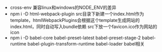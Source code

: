 - cross-env 兼容linux和windows的NODE_ENV的差异
- npm i -D html-webpack-plugin   src目录下新建一个index.html作为template，htmlWebpackPlugins会根据这个template生成网站的index.html，同时自动写入bundle依赖
src下放一个favicon.ico作为网站的icon
- npm i -D babel-core babel-preset-latest babel-preset-stage-2 babel-runtime babel-plugin-transform-runtime babel-loader       babel相关